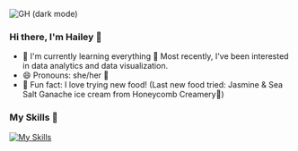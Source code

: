![GH (dark mode)](https://github.com/Hailey-moon/Hailey-moon/assets/82325205/aa8ffb2c-c552-4ab6-aa69-6eeff66a8b0c)

### Hi there, I'm Hailey 👋

- 🌱 I'm currently learning everything :baby: Most recently, I've been interested in data analytics and data visualization.
- 😄 Pronouns: she/her :woman:
- :lemon: Fun fact: I love trying new food! (Last new food tried: Jasmine & Sea Salt Ganache ice cream from Honeycomb Creamery:ice_cream:)

### My Skills :wrench:

[![My Skills](https://skills.thijs.gg/icons?i=git,js,html,css,docker,figma,java,py,react,vim)](https://skills.thijs.gg)
<!--

- 🔭 I’m currently working on ...
- 🌱 I’m currently learning ...
- 👯 I’m looking to collaborate on ...
- 🤔 I’m looking for help with ...
- 💬 Ask me about ...
- 📫 How to reach me: ...
- 😄 Pronouns: ...
- ⚡ Fun fact: ...
-->
